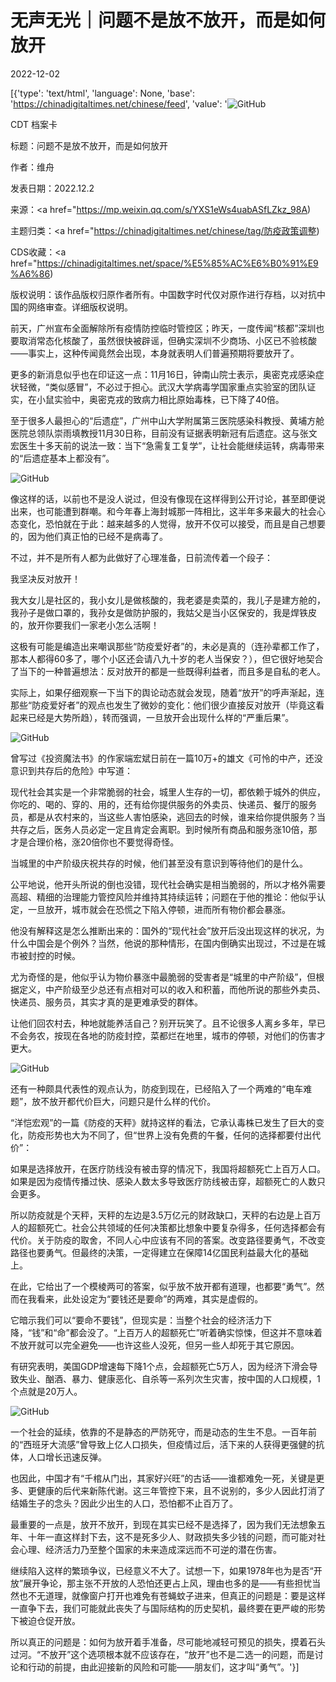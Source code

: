 # 无声无光｜问题不是放不放开，而是如何放开

2022-12-02

[{'type': 'text/html', 'language': None, 'base': 'https://chinadigitaltimes.net/chinese/feed', 'value': '![GitHub](https://chinadigitaltimes.net/chinese/files/2022/12/64031.jpg)

CDT 档案卡

标题：问题不是放不放开，而是如何放开

作者：维舟

发表日期：2022.12.2

来源：<a href="https://mp.weixin.qq.com/s/YXS1eWs4uabASfLZkz_98A)

主题归类：<a href="https://chinadigitaltimes.net/chinese/tag/防疫政策调整)

CDS收藏：<a href="https://chinadigitaltimes.net/space/%E5%85%AC%E6%B0%91%E9%A6%86)

版权说明：该作品版权归原作者所有。中国数字时代仅对原作进行存档，以对抗中国的网络审查。详细版权说明。





前天，广州宣布全面解除所有疫情防控临时管控区；昨天，一度传闻“核都”深圳也要取消常态化核酸了，虽然很快被辟谣，但确实深圳不少商场、小区已不验核酸——事实上，这种传闻竟然会出现，本身就表明人们普遍预期将要放开了。

更多的新消息似乎也在印证这一点：11月16日，钟南山院士表示，奥密克戎感染症状轻微，“类似感冒”，不必过于担心。武汉大学病毒学国家重点实验室的团队证实，在小鼠实验中，奥密克戎的致病力相比原始毒株，已下降了40倍。

至于很多人最担心的“后遗症”，广州中山大学附属第三医院感染科教授、黄埔方舱医院总领队崇雨填教授11月30日称，目前没有证据表明新冠有后遗症。这与张文宏医生十多天前的说法一致：当下“急需复工复学”，让社会能继续运转，病毒带来的“后遗症基本上都没有”。

![GitHub](https://chinadigitaltimes.net/chinese/files/2022/12/post-690472-63897ea33b8bc.)

像这样的话，以前也不是没人说过，但没有像现在这样得到公开讨论，甚至即便说出来，也可能遭到群嘲。和今年春上海封城那一阵相比，这半年多来最大的社会心态变化，恐怕就在于此：越来越多的人觉得，放开不仅可以接受，而且是自己想要的，因为他们真正怕的已经不是病毒了。

不过，并不是所有人都为此做好了心理准备，日前流传着一个段子：



我坚决反对放开！

我大女儿是社区的，我小女儿是做核酸的，我老婆是卖菜的，我儿子是建方舱的，我孙子是做口罩的，我孙女是做防护服的，我姑父是当小区保安的，我是焊铁皮的，放开你要我们一家老小怎么活啊！



这极有可能是编造出来嘲讽那些“防疫爱好者”的，未必是真的（连孙辈都工作了，那本人都得60多了，哪个小区还会请八九十岁的老人当保安？），但它很好地契合了当下的一种普遍想法：反对放开的都是一些既得利益者，而且多是自私的老人。

实际上，如果仔细观察一下当下的舆论动态就会发现，随着“放开”的呼声渐起，连那些“防疫爱好者”的观点也发生了微妙的变化：他们很少直接反对放开（毕竟这看起来已经是大势所趋），转而强调，一旦放开会出现什么样的“严重后果”。

![GitHub](https://chinadigitaltimes.net/chinese/files/2022/12/post-690472-63897ea620b42.png)

曾写过《投资魔法书》的作家端宏斌日前在一篇10万+的雄文《可怜的中产，还没意识到共存后的危险》中写道：



现代社会其实是一个非常脆弱的社会，城里人生存的一切，都依赖于城外的供应，你吃的、喝的、穿的、用的，还有给你提供服务的外卖员、快递员、餐厅的服务员，都是从农村来的，当这些人害怕感染，逃回去的时候，谁来给你提供服务？当共存之后，医务人员必定一定且肯定会离职。到时候所有商品和服务涨10倍，那才是合理价格，涨20倍你也不要觉得奇怪。

当城里的中产阶级庆祝共存的时候，他们甚至没有意识到等待他们的是什么。



公平地说，他开头所说的倒也没错，现代社会确实是相当脆弱的，所以才格外需要高超、精细的治理能力管控风险并维持其持续运转；问题在于他的推论：他似乎认定，一旦放开，城市就会在恐慌之下陷入停顿，进而所有物价都会暴涨。

他没有解释这是怎么推断出来的：国外的“现代社会”放开后没出现这样的状况，为什么中国会是个例外？当然，他说的那种情形，在国内倒确实出现过，不过是在城市被封控的时候。

尤为奇怪的是，他似乎认为物价暴涨中最脆弱的受害者是“城里的中产阶级”，但根据定义，中产阶级至少总还有点相对可以的收入和积蓄，而他所说的那些外卖员、快递员、服务员，其实才真的是更难承受的群体。

让他们回农村去，种地就能养活自己？别开玩笑了。且不论很多人离乡多年，早已不会务农，按现在各地的防疫封控，菜都烂在地里，城市的停顿，对他们的伤害才更大。

![GitHub](https://chinadigitaltimes.net/chinese/files/2022/12/post-690472-63897ea8106a2.png)

还有一种颇具代表性的观点认为，防疫到现在，已经陷入了一个两难的“电车难题”，放不放开都代价巨大，问题只是什么样的代价。

“洋恺宏观”的一篇《防疫的天秤》就持这样的看法，它承认毒株已发生了巨大的变化，防疫形势也大为不同了，但“世界上没有免费的午餐，任何的选择都要付出代价”：



如果是选择放开，在医疗防线没有被击穿的情况下，我国将超额死亡上百万人口。如果是因为疫情传播过快、感染人数太多导致医疗防线被击穿，超额死亡的人数只会更多。

所以防疫就是个天秤，天秤的左边是3.5万亿元的财政缺口，天秤的右边是上百万人的超额死亡。社会公共领域的任何决策都比想象中要复杂得多，任何选择都会有代价。关于防疫的取舍，不同人心中应该有不同的答案。改变路径要勇气，不改变路径也要勇气。但最终的决策，一定得建立在保障14亿国民利益最大化的基础上。



在此，它给出了一个模棱两可的答案，似乎放不放开都有道理，也都要“勇气”。然而在我看来，此处设定为“要钱还是要命”的两难，其实是虚假的。

它暗示我们可以“要命不要钱”，但现实是：当整个社会的经济活力下降，“钱”和“命”都会没了。“上百万人的超额死亡”听着确实惊悚，但这并不意味着不放开就可以完全避免——也许这些人没死，但另一些人却死于其它原因。

有研究表明，美国GDP增速每下降1个点，会超额死亡5万人，因为经济下滑会导致失业、酗酒、暴力、健康恶化、自杀等一系列次生灾害，按中国的人口规模，1个点就是20万人。

![GitHub](https://chinadigitaltimes.net/chinese/files/2022/12/post-690472-63897eaa4acbe.png)

一个社会的延续，依靠的不是静态的严防死守，而是动态的生生不息。一百年前的“西班牙大流感”曾导致上亿人口损失，但疫情过后，活下来的人获得更强健的抗体，人口增长迅速反弹。

也因此，中国才有“千棺从门出，其家好兴旺”的古话——谁都难免一死，关键是更多、更健康的后代来新陈代谢。这三年管控下来，且不说别的，多少人因此打消了结婚生子的念头？因此少出生的人口，恐怕都不止百万了。

最重要的一点是，放开不放开，到现在其实已经不是选择了，因为我们无法想象五年、十年一直这样封下去，这不是死多少人、财政损失多少钱的问题，而可能对社会心理、经济活力乃至整个国家的未来造成深远而不可逆的潜在伤害。

继续陷入这样的繁琐争议，已经意义不大了。试想一下，如果1978年也为是否“开放”展开争论，那主张不开放的人恐怕还更占上风，理由也多的是——有些担忧当然也不无道理，就像窗户打开也难免有苍蝇蚊子进来，但真正的问题是：要是这样一直争下去，我们可能就此丧失了与国际结构的历史契机，最终要在更严峻的形势下被迫仓促开放。

所以真正的问题是：如何为放开着手准备，尽可能地减轻可预见的损失，摸着石头过河。“不放开”这个选项根本就不应该存在，“放开”也不是二选一的问题，而是讨论和行动的前提，由此迎接新的风险和可能——朋友们，这才叫“勇气”。'}]